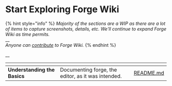 # Start Exploring Forge Wiki

{% hint style="info" %}
_Majority of the sections are a WIP as there are a lot of items to capture screenshots, details, etc. We'll continue to expand Forge Wiki as time permits._\
__\
_Anyone can_ [_contribute_](../contributors/how-can-i-help/documenting/documenting.md) _to Forge Wiki._
{% endhint %}

__

<table data-view="cards">
  <thead>
  <tr>
      <th></th>
      <th></th>
      <th></th>
      <th data-hidden data-card-target data-type="content-ref"></th>
  </tr>
  </thead>  
  <tbody>
  <tr>
      <td><strong>Understanding the Basics</strong></td>
      <td>Documenting forge, the editor, as it was intended.</td>
      <td></td>
      <td><a href="../understanding-the-basics/README.md">README.md</a></td>
  </tr>
  </tbody>
</table>

  <!-- <tr><td><strong>Game Modes</strong></td><td>Learn about how to properly setup game modes for your forge map?</td><td></td><td><a href="broken-reference">Broken link</a></td></tr><tr><td><strong>Tutorials</strong></td><td>Tutorials, help documents and more!</td><td>Anyone can and should contribute to this section. We're all here to share the knowledge of Halo Infinite's Forge, this will be the place to find it!</td><td><a href="broken-reference">Broken link</a></td></tr><tr><td>Objects</td><td>List of all the Objects from the Object Browser.</td><td></td><td><a href="broken-reference">Broken link</a></td></tr><tr><td>Scripting</td><td>List of all the nodes in Node Graph.</td><td></td><td><a href="broken-reference">Broken link</a></td></tr><tr><td>Lighting</td><td>Learn about all the things regarding lighting.</td><td></td><td><a href="broken-reference">Broken link</a></td></tr><tr><td>Resources</td><td>Important information and other related documentation.</td><td></td><td><a href="broken-reference">Broken link</a></td></tr><tr><td>Troubleshooting</td><td></td><td></td><td></td></tr> -->
